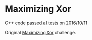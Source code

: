 Maximizing Xor
==============

C++ code [passed all tests](https://www.hackerrank.com/challenges/maximizing-xor) on 2016/10/11

Original [Maximizing Xor](https://www.hackerrank.com/challenges/maximizing-xor) challenge.

